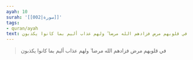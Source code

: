 ```yaml
---
ayah: 10
surah: '[[002|سورة]]'
tags:
- quran/ayah
text: في قلوبهم مرض فزادهم الله مرضا ۖ ولهم عذاب أليم بما كانوا يكذبون
---
```

> في قلوبهم مرض فزادهم الله مرضا ۖ ولهم عذاب أليم بما كانوا يكذبون
